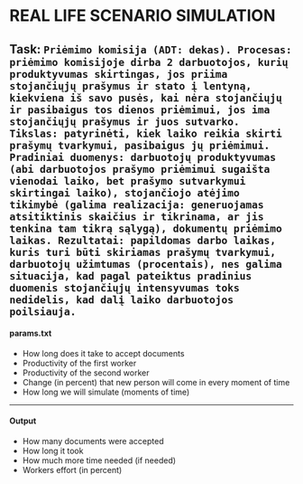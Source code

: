 # REAL LIFE SCENARIO SIMULATION



Task:
`Priėmimo komisija (ADT: dekas). Procesas: priėmimo komisijoje dirba 2
darbuotojos, kurių produktyvumas skirtingas, jos priima stojančiųjų prašymus ir stato į lentyną,
kiekviena iš savo pusės, kai nėra stojančiųjų ir pasibaigus tos dienos priėmimui, jos ima stojančiųjų
prašymus ir juos sutvarko. Tikslas: patyrinėti, kiek laiko reikia skirti prašymų tvarkymui, pasibaigus jų
priėmimui. Pradiniai duomenys: darbuotojų produktyvumas (abi darbuotojos prašymo priėmimui
sugaišta vienodai laiko, bet prašymo sutvarkymui skirtingai laiko), stojančiojo atėjimo tikimybė
(galima realizacija: generuojamas atsitiktinis skaičius ir tikrinama, ar jis tenkina tam tikrą sąlygą),
dokumentų priėmimo laikas. Rezultatai: papildomas darbo laikas, kuris turi būti skiriamas prašymų
tvarkymui, darbuotojų užimtumas (procentais), nes galima situacija, kad pagal pateiktus pradinius
duomenis stojančiųjų intensyvumas toks nedidelis, kad dalį laiko darbuotojos poilsiauja.`
---
#### params.txt
- How long does it take to accept documents
- Productivity of the first worker
- Productivity of the second worker
- Change (in percent) that new person will come in every moment of time
- How long we will simulate (moments of time)
---

#### Output
- How many documents were accepted
- How long it took
- How much more time needed (if needed)
- Workers effort (in percent)
